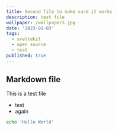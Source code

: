 ```yaml
---
title: Second file to make sure it works
description: test file
wallpaper: /wallpaper3.jpg
date: '2023-01-03'
tags:
  - sveltekit
  - open source
  - test
published: true
---
```


## Markdown file

This is a test file

- test
- again

```bash
echo 'Hello World'
```
